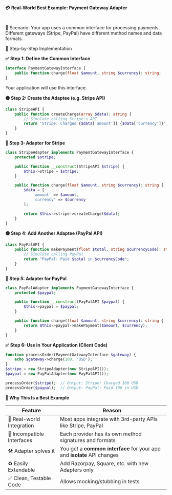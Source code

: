 **💳 Real-World Best Example: Payment Gateway Adapter**
#

🎯 Scenario:
Your app uses a common interface for processing payments.
Different gateways (Stripe, PayPal) have different method names and data formats.

🔶 Step-by-Step Implementation


**✅ Step 1: Define the Common Interface**

```php
interface PaymentGatewayInterface {
    public function charge(float $amount, string $currency): string;
}

```
Your application will use this interface.

**🟡 Step 2: Create the Adaptee (e.g. Stripe API)**

```php
class StripeAPI {
    public function createCharge(array $data): string {
        // Simulate calling Stripe's API
        return "Stripe: Charged {$data['amount']} {$data['currency']}";
    }
}

```

**🔧 Step 3: Adapter for Stripe**

```php
class StripeAdapter implements PaymentGatewayInterface {
    protected $stripe;

    public function __construct(StripeAPI $stripe) {
        $this->stripe = $stripe;
    }

    public function charge(float $amount, string $currency): string {
        $data = [
            'amount' => $amount,
            'currency' => $currency
        ];

        return $this->stripe->createCharge($data);
    }
}

```
**🟡 Step 4: Add Another Adaptee (PayPal API)**

```php
class PayPalAPI {
    public function makePayment(float $total, string $currencyCode): string {
        // Simulate calling PayPal
        return "PayPal: Paid $total in $currencyCode";
    }
}

```

**🔧 Step 5: Adapter for PayPal**

```php
class PayPalAdapter implements PaymentGatewayInterface {
    protected $paypal;

    public function __construct(PayPalAPI $paypal) {
        $this->paypal = $paypal;
    }

    public function charge(float $amount, string $currency): string {
        return $this->paypal->makePayment($amount, $currency);
    }
}

```

**✅ Step 6: Use in Your Application (Client Code)**

```php
function processOrder(PaymentGatewayInterface $gateway) {
    echo $gateway->charge(100, 'USD');
}
$stripe = new StripeAdapter(new StripeAPI());
$paypal = new PayPalAdapter(new PayPalAPI());

processOrder($stripe);  // Output: Stripe: Charged 100 USD
processOrder($paypal);  // Output: PayPal: Paid 100 in USD
```

**🧠 Why This Is a Best Example**

| Feature                    | Reason                                                                  |
| -------------------------- | ----------------------------------------------------------------------- |
| 🔌 Real-world Integration  | Most apps integrate with 3rd-party APIs like Stripe, PayPal             |
| 🧩 Incompatible Interfaces | Each provider has its own method signatures and formats                 |
| 🛠️  Adapter solves it     | You get a **common interface** for your app and **isolate** API changes |
| ♻️ Easily Extendable       | Add Razorpay, Square, etc. with new Adapters only                       |
| ✅ Clean, Testable Code     | Allows mocking/stubbing in tests                                        |
